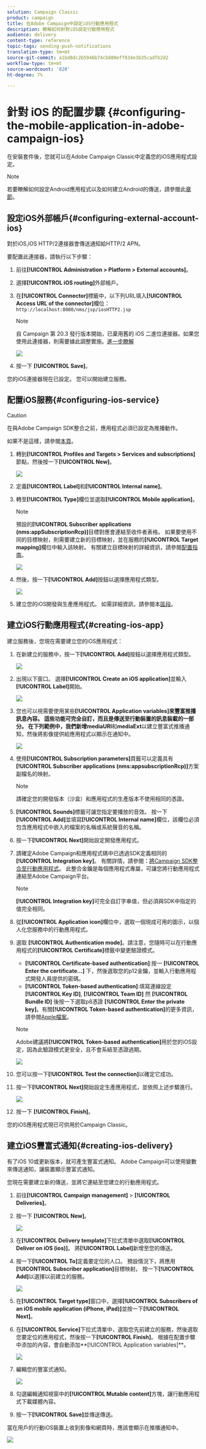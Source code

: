 ```yaml
---
solution: Campaign Classic
product: campaign
title: 在Adobe Campaign中設定iOS行動應用程式
description: 瞭解如何針對iOS設定行動應用程式
audience: delivery
content-type: reference
topic-tags: sending-push-notifications
translation-type: tm+mt
source-git-commit: a1bd8dc2b5946b74cb880eff934e3b35cadfb2d2
workflow-type: tm+mt
source-wordcount: '820'
ht-degree: 7%

---
```



# 針對 iOS 的配置步驟 {#configuring-the-mobile-application-in-adobe-campaign-ios}

在安裝套件後，您就可以在Adobe Campaign Classic中定義您的iOS應用程式設定。

>[!NOTE]
>
>若要瞭解如何設定Android應用程式以及如何建立Android的傳送，請參閱此[章節](../../delivery/using/configuring-the-mobile-application-android.md)。

## 設定iOS外部帳戶{#configuring-external-account-ios}

對於iOS,iOS HTTP/2連接器會傳送通知給HTTP/2 APN。

要配置此連接器，請執行以下步驟：

1. 前往&#x200B;**[!UICONTROL Administration > Platform > External accounts]**。
1. 選擇&#x200B;**[!UICONTROL iOS routing]**&#x200B;外部帳戶。
1. 在&#x200B;**[!UICONTROL Connector]**&#x200B;標籤中，以下列URL填入&#x200B;**[!UICONTROL Access URL of the connector]**&#x200B;欄位：```http://localhost:8080/nms/jsp/iosHTTP2.jsp```

   >[!NOTE]
   >
   > 自 Campaign 第 20.3 發行版本開始，已棄用舊的 iOS 二進位連接器。如果您使用此連接器，則需要據此調整實施。[進一步瞭解](https://helpx.adobe.com/tw/campaign/kb/migrate-to-apns-http2.html)

   ![](assets/nmac_connectors.png)

1. 按一下 **[!UICONTROL Save]**。

您的iOS連接器現在已設定。 您可以開始建立服務。

## 配置iOS服務{#configuring-ios-service}

>[!CAUTION]
>
>在與Adobe Campaign SDK整合之前，應用程式必須已設定為推播動作。
>
>如果不是這樣，請參閱[本頁](https://developer.apple.com/documentation/usernotifications)。

1. 轉到&#x200B;**[!UICONTROL Profiles and Targets > Services and subscriptions]**&#x200B;節點，然後按一下&#x200B;**[!UICONTROL New]**。

   ![](assets/nmac_service_1.png)

1. 定義&#x200B;**[!UICONTROL Label]**&#x200B;和&#x200B;**[!UICONTROL Internal name]**。
1. 轉至&#x200B;**[!UICONTROL Type]**&#x200B;欄位並選取&#x200B;**[!UICONTROL Mobile application]**。

   >[!NOTE]
   >
   >預設的&#x200B;**[!UICONTROL Subscriber applications (nms:appSubscriptionRcp)]**&#x200B;目標對應會連結至收件者表格。 如果要使用不同的目標映射，則需要建立新的目標映射，並在服務的&#x200B;**[!UICONTROL Target mapping]**&#x200B;欄位中輸入該映射。 有關建立目標映射的詳細資訊，請參閱[配置指南](../../configuration/using/about-custom-recipient-table.md)。

   ![](assets/nmac_ios.png)

1. 然後，按一下&#x200B;**[!UICONTROL Add]**&#x200B;按鈕以選擇應用程式類型。

   ![](assets/nmac_service_2.png)

1. 建立您的iOS開發與生產應用程式。 如需詳細資訊，請參閱本[區段](../../delivery/using/configuring-the-mobile-application.md#creating-ios-app)。

## 建立iOS行動應用程式{#creating-ios-app}

建立服務後，您現在需要建立您的iOS應用程式：

1. 在新建立的服務中，按一下&#x200B;**[!UICONTROL Add]**&#x200B;按鈕以選擇應用程式類型。

   ![](assets/nmac_service_2.png)

1. 出現以下窗口。 選擇&#x200B;**[!UICONTROL Create an iOS application]**&#x200B;並輸入&#x200B;**[!UICONTROL Label]**&#x200B;開始。

   ![](assets/nmac_ios_2.png)

1. 您也可以視需要使用某些&#x200B;**[!UICONTROL Application variables]**來豐富推播訊息內容。 這些功能可完全自訂，而且是傳送至行動裝置的訊息裝載的一部分。
在下列範例中，我們新增**mediaURl**&#x200B;和&#x200B;**mediaExt**&#x200B;以建立豐富式推播通知，然後將影像提供給應用程式以顯示在通知中。

   ![](assets/nmac_ios_3.png)

1. 使用&#x200B;**[!UICONTROL Subscription parameters]**&#x200B;頁籤可以定義具有&#x200B;**[!UICONTROL Subscriber applications (nms:appsubscriptionRcp)]**&#x200B;方案副檔名的映射。

   >[!NOTE]
   >
   >請確定您的開發版本（沙盒）和應用程式的生產版本不使用相同的憑證。

1. **[!UICONTROL Sounds]**&#x200B;標籤可讓您指定要播放的音效。 按一下&#x200B;**[!UICONTROL Add]**&#x200B;並填寫&#x200B;**[!UICONTROL Internal name]**&#x200B;欄位，該欄位必須包含應用程式中嵌入的檔案的名稱或系統聲音的名稱。

1. 按一下&#x200B;**[!UICONTROL Next]**&#x200B;開始設定開發應用程式。

1. 請確定Adobe Campaign和應用程式碼中已透過SDK定義相同的&#x200B;**[!UICONTROL Integration key]**。 有關詳情，請參閱：[將Campaign SDK整合至行動應用程式](../../delivery/using/integrating-campaign-sdk-into-the-mobile-application.md)。 此整合金鑰是每個應用程式專屬，可讓您將行動應用程式連結至Adobe Campaign平台。

   >[!NOTE]
   >
   > **[!UICONTROL Integration key]**&#x200B;可完全自訂字串值，但必須與SDK中指定的值完全相同。

1. 從&#x200B;**[!UICONTROL Application icon]**&#x200B;欄位中，選取一個現成可用的圖示，以個人化您服務中的行動應用程式。

1. 選取 **[!UICONTROL Authentication mode]**。請注意，您隨時可以在行動應用程式的&#x200B;**[!UICONTROL Certificate]**&#x200B;標籤中變更驗證模式。
   * **[!UICONTROL Certificate-based authentication]**:按一 **[!UICONTROL Enter the certificate...]**  下，然後選取您的p12金鑰，並輸入行動應用程式開發人員提供的密碼。
   * **[!UICONTROL Token-based authentication]**:填寫連線設定 **[!UICONTROL Key ID]**, **[!UICONTROL Team ID]** 然 **[!UICONTROL Bundle ID]** 後按一下選取p8憑證 **[!UICONTROL Enter the private key]**。有關&#x200B;**[!UICONTROL Token-based authentication]**&#x200B;的更多資訊，請參閱[Apple檔案](https://developer.apple.com/documentation/usernotifications/setting_up_a_remote_notification_server/establishing_a_token-based_connection_to_apns)。

   >[!NOTE]
   >
   > Adobe建議將&#x200B;**[!UICONTROL Token-based authentication]**&#x200B;用於您的iOS設定，因為此驗證模式更安全，且不會系結至憑證過期。

   ![](assets/nmac_ios_4.png)

1. 您可以按一下&#x200B;**[!UICONTROL Test the connection]**&#x200B;以確定它成功。

1. 按一下&#x200B;**[!UICONTROL Next]**&#x200B;開始設定生產應用程式，並依照上述步驟進行。

   ![](assets/nmac_ios_5.png)

1. 按一下 **[!UICONTROL Finish]**。

您的iOS應用程式現已可供用於Campaign Classic。

## 建立iOS豐富式通知{#creating-ios-delivery}

有了iOS 10或更新版本，就可產生豐富式通知。 Adobe Campaign可以使用變數來傳送通知，讓裝置顯示豐富式通知。

您現在需要建立新的傳送，並將它連結至您建立的行動應用程式。

1. 前往&#x200B;**[!UICONTROL Campaign management]** > **[!UICONTROL Deliveries]**。

1. 按一下 **[!UICONTROL New]**。

   ![](assets/nmac_android_3.png)

1. 在&#x200B;**[!UICONTROL Delivery template]**&#x200B;下拉式清單中選取&#x200B;**[!UICONTROL Deliver on iOS (ios)]**。 將&#x200B;**[!UICONTROL Label]**&#x200B;新增至您的傳送。

1. 按一下&#x200B;**[!UICONTROL To]**&#x200B;定義要定位的人口。 預設情況下，將應用&#x200B;**[!UICONTROL Subscriber application]**&#x200B;目標映射。 按一下&#x200B;**[!UICONTROL Add]**&#x200B;以選擇以前建立的服務。

   ![](assets/nmac_ios_9.png)

1. 在&#x200B;**[!UICONTROL Target type]**&#x200B;窗口中，選擇&#x200B;**[!UICONTROL Subscribers of an iOS mobile application (iPhone, iPad)]**&#x200B;並按一下&#x200B;**[!UICONTROL Next]**。

1. 在&#x200B;**[!UICONTROL Service]**&#x200B;下拉式清單中，選取您先前建立的服務，然後選取您要定位的應用程式，然後按一下&#x200B;**[!UICONTROL Finish]**。
根據在配置步驟中添加的內容，會自動添加**[!UICONTROL Application variables]**。

   ![](assets/nmac_ios_6.png)

1. 編輯您的豐富式通知。

   ![](assets/nmac_ios_7.png)

1. 勾選編輯通知視窗中的&#x200B;**[!UICONTROL Mutable content]**&#x200B;方塊，讓行動應用程式下載媒體內容。

1. 按一下&#x200B;**[!UICONTROL Save]**&#x200B;並傳送傳送。

當在用戶的行動iOS裝置上收到影像和網頁時，應該會顯示在推播通知中。

![](assets/nmac_ios_8.png)
